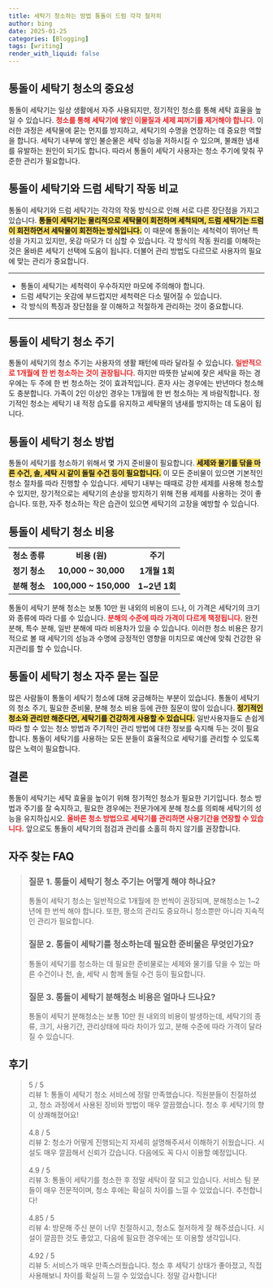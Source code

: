 ```yaml
---
title: 세탁기 청소하는 방법 통돌이 드럼 각각 철저히
author: bing
date: 2025-01-25
categories: [Blogging]
tags: [writing]
render_with_liquid: false
---
```



<h2 id='통돌이_세탁기_청소_의_중요성'>통돌이 세탁기 청소의 중요성</h2>

<p>통돌이 세탁기는 일상 생활에서 자주 사용되지만, 정기적인 청소를 통해 세탁 효율을 높일 수 있습니다. <b><span style="color: #ee2323;">청소를 통해 세탁기에 쌓인 이물질과 세제 찌꺼기를 제거해야 합니다.</span></b> 이러한 과정은 세탁물에 묻는 먼지를 방지하고, 세탁기의 수명을 연장하는 데 중요한 역할을 합니다. 세탁기 내부에 쌓인 불순물은 세탁 성능을 저하시킬 수 있으며, 불쾌한 냄새를 유발하는 원인이 되기도 합니다. 따라서 통돌이 세탁기 사용자는 청소 주기에 맞춰 꾸준한 관리가 필요합니다.</p>

<h2 id='통돌이_세탁기_작동방식_비교'>통돌이 세탁기와 드럼 세탁기 작동 비교</h2>

<p>통돌이 세탁기와 드럼 세탁기는 각각의 작동 방식으로 인해 서로 다른 장단점을 가지고 있습니다. <b><span style="background-color: #ffe066;">통돌이 세탁기는 물리적으로 세탁물이 회전하며 세척되며, 드럼 세탁기는 드럼이 회전하면서 세탁물이 회전하는 방식입니다.</span></b> 이 때문에 통돌이는 세척력이 뛰어난 특성을 가지고 있지만, 옷감 마모가 더 심할 수 있습니다. 각 방식의 작동 원리를 이해하는 것은 올바른 세탁기 선택에 도움이 됩니다. 더불어 관리 방법도 다르므로 사용자의 필요에 맞는 관리가 중요합니다.</p>

<hr />

<ul>
    <li>통돌이 세탁기는 세척력이 우수하지만 마모에 주의해야 합니다.</li>
    <li>드럼 세탁기는 옷감에 부드럽지만 세척력은 다소 떨어질 수 있습니다.</li>
    <li>각 방식의 특징과 장단점을 잘 이해하고 적절하게 관리하는 것이 중요합니다.</li>
</ul>

<hr />

<h2 id='통돌이_세탁기_청소_주기'>통돌이 세탁기 청소 주기</h2>

<p>통돌이 세탁기의 청소 주기는 사용자의 생활 패턴에 따라 달라질 수 있습니다. <b><span style="color: #ee2323;">일반적으로 1개월에 한 번 청소하는 것이 권장됩니다.</span></b> 하지만 따뜻한 날씨에 잦은 세탁을 하는 경우에는 두 주에 한 번 청소하는 것이 효과적입니다. 혼자 사는 경우에는 반년마다 청소해도 충분합니다. 가족이 2인 이상인 경우는 1개월에 한 번 청소하는 게 바람직합니다. 정기적인 청소는 세탁기 내 적정 습도를 유지하고 세탁물의 냄새를 방지하는 데 도움이 됩니다.</p>

<h2 id='통돌이_세탁기_청소_방법'>통돌이 세탁기 청소 방법</h2>

<p>통돌이 세탁기를 청소하기 위해서 몇 가지 준비물이 필요합니다. <b><span style="background-color: #ffe066;">세제와 물기를 닦을 마른 수건, 솔, 세탁 시 같이 돌릴 수건 등이 필요합니다.</span></b> 이 모든 준비물이 있으면 기본적인 청소 절차를 따라 진행할 수 있습니다. 세탁기 내부는 때때로 강한 세제를 사용해 청소할 수 있지만, 장기적으로는 세탁기의 손상을 방지하기 위해 전용 세제를 사용하는 것이 좋습니다. 또한, 자주 청소하는 작은 습관이 있으면 세탁기의 고장을 예방할 수 있습니다.</p>

<h2 id='통돌이_세탁기_청소_비용'>통돌이 세탁기 청소 비용</h2>

<table>
    <tr>
        <td style="text-align: center; height: 17px;"><b>청소 종류</b></td>
        <td style="text-align: center; height: 17px;"><b>비용 (원)</b></td>
        <td style="text-align: center; height: 17px;"><b>주기</b></td>
    </tr>
    <tr>
        <td style="text-align: center; height: 17px;"><b>정기 청소</b></td>
        <td style="text-align: center; height: 17px;"><b>10,000 ~ 30,000</b></td>
        <td style="text-align: center; height: 17px;"><b>1개월 1회</b></td>
    </tr>
    <tr>
        <td style="text-align: center; height: 17px;"><b>분해 청소</b></td>
        <td style="text-align: center; height: 17px;"><b>100,000 ~ 150,000</b></td>
        <td style="text-align: center; height: 17px;"><b>1~2년 1회</b></td>
    </tr>
</table>

<p>통돌이 세탁기 분해 청소는 보통 10만 원 내외의 비용이 드나, 이 가격은 세탁기의 크기와 종류에 따라 다를 수 있습니다. <b><span style="color: #ee2323;">분해의 수준에 따라 가격이 다르게 책정됩니다.</span></b> 완전 분해, 특수 분해, 일반 분해에 따라 비용차가 있을 수 있습니다. 이러한 청소 비용은 장기적으로 볼 때 세탁기의 성능과 수명에 긍정적인 영향을 미치므로 예산에 맞춰 건강한 유지관리를 할 수 있습니다.</p>

<h2 id='통돌이_세탁기_청소_자주묻는질문'>통돌이 세탁기 청소 자주 묻는 질문</h2>

<p>많은 사람들이 통돌이 세탁기 청소에 대해 궁금해하는 부분이 있습니다. 통돌이 세탁기의 청소 주기, 필요한 준비물, 분해 청소 비용 등에 관한 질문이 많이 있습니다. <b><span style="background-color: #ffe066;">정기적인 청소와 관리만 해준다면, 세탁기를 건강하게 사용할 수 있습니다.</span></b> 일반사용자들도 손쉽게 따라 할 수 있는 청소 방법과 주기적인 관리 방법에 대한 정보를 숙지해 두는 것이 필요합니다. 통돌이 세탁기를 사용하는 모든 분들이 효율적으로 세탁기를 관리할 수 있도록 많은 노력이 필요합니다.</p>

<h2 id='결론'>결론</h2>

<p>통돌이 세탁기는 세탁 효율을 높이기 위해 정기적인 청소가 필요한 기기입니다. 청소 방법과 주기를 잘 숙지하고, 필요한 경우에는 전문가에게 분해 청소를 의뢰해 세탁기의 성능을 유지하십시오. <b><span style="color: #ee2323;">올바른 청소 방법으로 세탁기를 관리하면 사용기간을 연장할 수 있습니다.</span></b> 앞으로도 통돌이 세탁기의 점검과 관리를 소홀히 하지 않기를 권장합니다.</p>


<h2 id='자주_찾는_FAQ'>자주 찾는 FAQ</h2>
<div itemscope="" itemtype="https://schema.org/FAQPage"> 
<blockquote> 
<div itemscope="" itemprop="mainEntity" itemtype="https://schema.org/Question"> 
<h3 itemprop="name">질문 1. 통돌이 세탁기 청소 주기는 어떻게 해야 하나요?</h3> 
<div itemscope="" itemprop="acceptedAnswer" itemtype="https://schema.org/Answer"> 
<span itemprop="text"> 
<p>통돌이 세탁기 청소는 일반적으로 1개월에 한 번씩이 권장되며, 분해청소는 1~2년에 한 번씩 해야 합니다. 또한, 평소의 관리도 중요하니 청소뿐만 아니라 지속적인 관리가 필요합니다.</p> 
</span> 
</div> 
</div> 
<div itemscope="" itemprop="mainEntity" itemtype="https://schema.org/Question"> 
<h3 itemprop="name">질문 2. 통돌이 세탁기를 청소하는데 필요한 준비물은 무엇인가요?</h3> 
<div itemscope="" itemprop="acceptedAnswer" itemtype="https://schema.org/Answer"> 
<span itemprop="text"> 
<p>통돌이 세탁기를 청소하는 데 필요한 준비물로는 세제와 물기를 닦을 수 있는 마른 수건이나 천, 솔, 세탁 시 함께 돌릴 수건 등이 필요합니다.</p> 
</span> 
</div> 
</div> 
<div itemscope="" itemprop="mainEntity" itemtype="https://schema.org/Question"> 
<h3 itemprop="name">질문 3. 통돌이 세탁기 분해청소 비용은 얼마나 드나요?</h3> 
<div itemscope="" itemprop="acceptedAnswer" itemtype="https://schema.org/Answer"> 
<span itemprop="text"> 
<p>통돌이 세탁기 분해청소는 보통 10만 원 내외의 비용이 발생하는데, 세탁기의 종류, 크기, 사용기간, 관리상태에 따라 차이가 있고, 분해 수준에 따라 가격이 달라질 수 있습니다.</p> 
</span> 
</div> 
</div> 
</blockquote> 
</div>
<h2 id='후기'>후기</h2>
<div itemscope itemtype="https://schema.org/Product">
  <blockquote>
  <div itemprop="review" itemscope itemtype="https://schema.org/Review">
      <div itemprop="reviewRating" itemscope itemtype="https://schema.org/Rating"> <span itemprop="ratingValue">5</span> / <span itemprop="bestRating">5</span> </div>
      <span itemprop="reviewBody">리뷰 1: 통돌이 세탁기 청소 서비스에 정말 만족했습니다. 직원분들이 친절하셨고, 청소 과정에서 사용된 장비와 방법이 매우 깔끔했습니다. 청소 후 세탁기의 향이 상쾌해졌어요!</span>
  </div>
  <br>
  <div itemprop="review" itemscope itemtype="https://schema.org/Review">
      <div itemprop="reviewRating" itemscope itemtype="https://schema.org/Rating"> <span itemprop="ratingValue">4.8</span> / <span itemprop="bestRating">5</span> </div>
      <span itemprop="reviewBody">리뷰 2: 청소가 어떻게 진행되는지 자세히 설명해주셔서 이해하기 쉬웠습니다. 시설도 매우 깔끔해서 신뢰가 갔습니다. 다음에도 꼭 다시 이용할 예정입니다.</span>
  </div>
  <br>
  <div itemprop="review" itemscope itemtype="https://schema.org/Review">
      <div itemprop="reviewRating" itemscope itemtype="https://schema.org/Rating"> <span itemprop="ratingValue">4.9</span> / <span itemprop="bestRating">5</span> </div>
      <span itemprop="reviewBody">리뷰 3: 통돌이 세탁기를 청소한 후 정말 세탁이 잘 되고 있습니다. 서비스 팀 분들이 매우 전문적이며, 청소 후에는 확실히 차이를 느낄 수 있었습니다. 추천합니다!</span>
  </div>
  <br>
  <div itemprop="review" itemscope itemtype="https://schema.org/Review">
      <div itemprop="reviewRating" itemscope itemtype="https://schema.org/Rating"> <span itemprop="ratingValue">4.85</span> / <span itemprop="bestRating">5</span> </div>
      <span itemprop="reviewBody">리뷰 4: 방문해 주신 분이 너무 친절하시고, 청소도 철저하게 잘 해주셨습니다. 시설이 깔끔한 것도 좋았고, 다음에 필요한 경우에는 또 이용할 생각입니다.</span>
  </div>
  <br>
  <div itemprop="review" itemscope itemtype="https://schema.org/Review">
      <div itemprop="reviewRating" itemscope itemtype="https://schema.org/Rating"> <span itemprop="ratingValue">4.92</span> / <span itemprop="bestRating">5</span> </div>
      <span itemprop="reviewBody">리뷰 5: 서비스가 매우 만족스러웠습니다. 청소 후 세탁기 상태가 좋아졌고, 직접 사용해보니 차이를 확실히 느낄 수 있었습니다. 정말 감사합니다!</span>
  </div>
  </blockquote>
</div>
